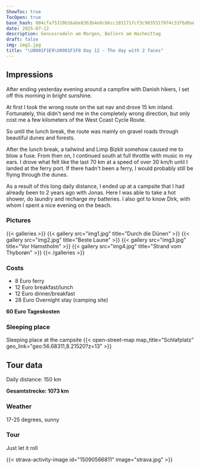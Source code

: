 ```yaml
---
ShowToc: true
TocOpen: true
base_hash: 004cfa75319b16abe8363b4e0cb6cc103171fcf3c903551f074c33f6d0a6fcc6
date: 2025-07-12
description: Genussradeln am Morgen, Ballern am Nachmittag
draft: false
img: img1.jpg
title: "\U0001F1E9\U0001F1F0 Day 12 - The day with 2 faces"
---
```


## Impressions
After ending yesterday evening around a campfire with Danish hikers, I set off this morning in bright sunshine.

At first I took the wrong route on the sat nav and drove 15 km inland. Fortunately, this didn't send me in the completely wrong direction, but only cost me a few kilometers of the West Coast Cycle Route.

So until the lunch break, the route was mainly on gravel roads through beautiful dunes and forests.

After the lunch break, a tailwind and Limp Bizkit somehow caused me to blow a fuse. From then on, I continued south at full throttle with music in my ears. I drove what felt like the last 70 km at a speed of over 30 km/h until I landed at the ferry port. If there hadn't been a ferry, I would probably still be flying through the dunes.

As a result of this long daily distance, I ended up at a campsite that I had already been to 2 years ago with Jonas.
Here I was able to take a hot shower, do laundry and recharge my batteries. I also got to know Dirk, with whom I spent a nice evening on the beach.

### Pictures
{{< galleries >}}
{{< gallery src="img1.jpg" title="Durch die Dünen" >}}
{{< gallery src="img2.jpg" title="Beste Laune" >}}
{{< gallery src="img3.jpg" title="Vor Hamstholm" >}}
{{< gallery src="img4.jpg" title="Strand vom Thyborøn" >}}
{{< /galleries >}}

### Costs
- 8 Euro ferry
- 12 Euro breakfast/lunch
- 12 Euro dinner/breakfast
- 28 Euro Overnight stay (camping site)

**60 Euro Tageskosten**

### Sleeping place
Sleeping place at the campsite
{{< open-street-map map_title="Schlafplatz" geo_link="geo:56.68311,8.21520?z=13" >}}

## Tour data
Daily distance: 150 km

**Gesamtstrecke: 1073 km**

### Weather
17-25 degrees, sunny

### Tour
Just let it roll

{{< strava-activity-image id="15090566811" image="strava.jpg" >}}